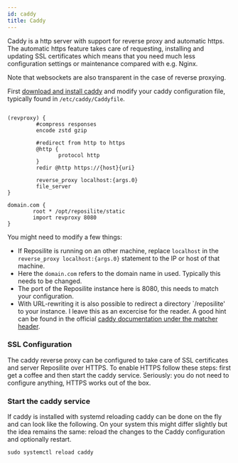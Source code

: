 ```yaml
---
id: caddy
title: Caddy
---
```


Caddy is a http server with support for reverse proxy and automatic https. The automatic https feature 
takes care of requesting, installing and updating SSL certificates which means that you need much less configuration settings
or maintenance compared with e.g. Nginx.

Note that websockets are also transparent in the case of reverse proxying.

First [download and install caddy](https://caddyserver.com/docs/install) and modify your caddy configuration file, 
typically found in `/etc/caddy/Caddyfile`.

```json5

(revproxy) {
         #compress responses
         encode zstd gzip

         #redirect from http to https
         @http {
                protocol http
         }
         redir @http https://{host}{uri}

         reverse_proxy localhost:{args.0}
         file_server
}

domain.com {
        root * /opt/reposilite/static
        import revproxy 8080
}
```

You might need to modify a few things:

* If Reposilite is running on an other machine, replace `localhost` in the `reverse_proxy localhost:{args.0}` statement to the IP or host of that machine.
* Here the `domain.com` refers to the domain name in used. Typically this needs to be changed.
* The port of the Reposilite instance here is 8080, this needs to match your configuration.
* With URL-rewriting it is also possible to redirect a directory `/reposilite' to your instance. I leave this as an excercise for the reader. A good hint can be found in the official [caddy documentation under the matcher header](https://caddyserver.com/docs/caddyfile-tutorial#matchers).

### SSL Configuration

The caddy reverse proxy can be configured to take care of SSL certificates and server Reposilite over HTTPS. 
To enable HTTPS follow these steps: first get a coffee and then start the caddy service. Seriously: you do not need
to configure anything, HTTPS works out of the box. 

### Start the caddy service

If caddy is installed with systemd reloading caddy can be done on the fly and can look like the following. On your system this 
might differ slightly but the idea remains the same: reload the changes to the Caddy configuration and optionally restart.

```
sudo systemctl reload caddy
```

